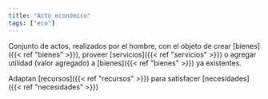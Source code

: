 ```yaml
---
title: "Acto económico"
tags: ["eco"]
---
```

Conjunto de actos, realizados por el hombre, con el objeto de crear [bienes]({{< ref "bienes" >}}), proveer [servicios]({{< ref "servicios" >}}) o agregar utilidad (valor agregado) a [bienes]({{< ref "bienes" >}}) ya existentes.

Adaptan [recursos]({{< ref "recursos" >}}) para satisfacer [necesidades]({{< ref "necesidades" >}})